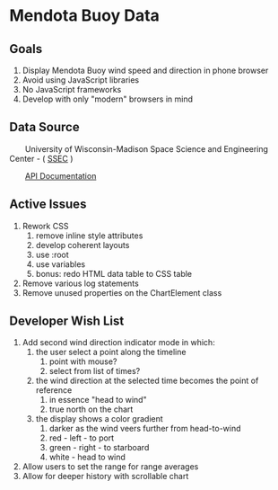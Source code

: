 # Mendota Buoy Data #

## Goals ##

1. Display Mendota Buoy wind speed and direction in phone browser
2. Avoid using JavaScript libraries
3. No JavaScript frameworks
4. Develop with only "modern" browsers in mind

## Data Source ##

&emsp;&emsp;University of Wisconsin-Madison Space Science and Engineering Center - ( [SSEC](https://www.ssec.wisc.edu/) )

&emsp;&emsp;[API Documentation](https://metobs-test.ssec.wisc.edu/api/data)


## Active Issues ##

1. Rework CSS
   1. remove inline style attributes
   2. develop coherent layouts
   3. use :root
   4. use variables
   5. bonus: redo HTML data table to CSS table
2. Remove various log statements
3. Remove unused properties on the ChartElement class

## Developer Wish List ##

1. Add second wind direction indicator mode in which:
   1. the user select a point along the timeline
      1. point with mouse?
      2. select from list of times?
   2. the wind direction at the selected time becomes the point of reference
      1. in essence "head to wind"
      2. true north on the chart
   3. the display shows a color gradient
      1. darker as the wind veers further from head-to-wind
      2. red - left - to port
      3. green - right - to starboard
      4. white - head to wind
2. Allow users to set the range for range averages
3. Allow for deeper history with scrollable chart

